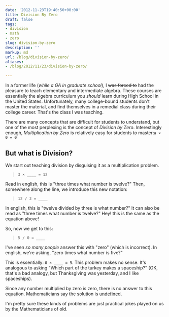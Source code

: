 ```yaml
---
date: '2012-11-23T19:40:50+00:00'
title: Division By Zero
draft: false
tags:
- division
- math
- zero
slug: division-by-zero
description: ''
markup: md
url: /blog/division-by-zero/
aliases:
- /blog/2012/11/23/division-by-zero/

---
```


In a former life (*while a GA in graduate school*), I ~~was forced
to~~ had the pleasure to teach elementary and intermediate algebra.
These courses are essentially the algebra curriculum you *should* learn
during High School in the United States. Unfortunately, many college-bound
students don't master the material, and find themselves in a remedial class during
their college career. That's the class I was teaching.


There are many concepts that are difficult for students to understand, but
one of the most perplexing is the concept of *Division by Zero*.
Interestingly enough, *Multiplication by Zero* is relatively easy for 
students to master:`a × 0 = 0`


But what is Division?
---------------------


We start out teaching division by disguising it as a multiplication problem.



> `3 × ____ = 12`


Read in english, this is "three times what number is twelve?" Then, somewhere
along the line, we introduce this new notation:



> `12 / 3 = ____`


In english, this is "twelve divided by three is what number?" It can also
be read as "three times what number is twelve?" Hey! this is the same as the
equation above!


So, now we get to this:



> `5 / 0 = ____`


I've seen *so many people* answer this with "zero" (which is incorrect).
In english, we're asking, "zero times what number is five?"


This is essentially: `0 × ____ = 5`. This problem makes no
sense. It's analogous to asking "Which part of the turkey makes a spaceship?" (OK,
that's a bad analogy, but Thanksgiving was yesterday, and I like spaceships).


Since any number multiplied by zero is zero, there is no answer to this equation.
Mathematicians say the solution is [undefined](http://en.wikipedia.org/wiki/Undefined_(mathematics)).


I'm pretty sure these kinds of problems are just practical jokes played on us
by the Mathematicians of old.

